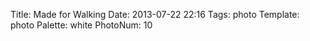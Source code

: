 Title: Made for Walking
Date: 2013-07-22 22:16
Tags: photo
Template: photo
Palette: white
PhotoNum: 10
